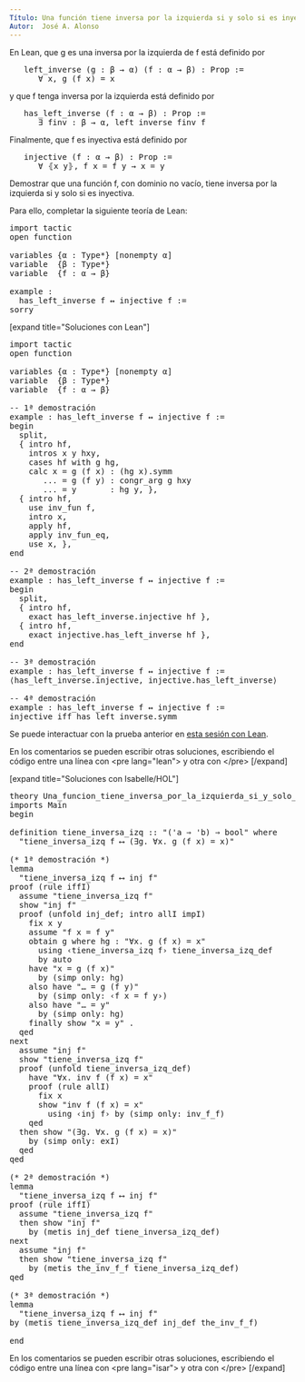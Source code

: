 ```yaml
---
Título: Una función tiene inversa por la izquierda si y solo si es inyectiva
Autor:  José A. Alonso
---
```


En Lean, que g es una inversa por la izquierda de f está definido por
<pre lang="text">
   left_inverse (g : β → α) (f : α → β) : Prop :=
      ∀ x, g (f x) = x
</pre>
y que f tenga inversa por la izquierda está definido por
<pre lang="text">
   has_left_inverse (f : α → β) : Prop :=
      ∃ finv : β → α, left_inverse finv f
</pre>
Finalmente, que f es inyectiva está definido por
<pre lang="text">
   injective (f : α → β) : Prop :=
      ∀ ⦃x y⦄, f x = f y → x = y
</pre>

Demostrar que una función f, con dominio no vacío, tiene inversa por la izquierda si y solo si es inyectiva.

Para ello, completar la siguiente teoría de Lean:

<pre lang="lean">
import tactic
open function

variables {α : Type*} [nonempty α]
variable  {β : Type*}
variable  {f : α → β}

example :
  has_left_inverse f ↔ injective f :=
sorry
</pre>

[expand title="Soluciones con Lean"]

<pre lang="lean">
import tactic
open function

variables {α : Type*} [nonempty α]
variable  {β : Type*}
variable  {f : α → β}

-- 1ª demostración
example : has_left_inverse f ↔ injective f :=
begin
  split,
  { intro hf,
    intros x y hxy,
    cases hf with g hg,
    calc x = g (f x) : (hg x).symm
       ... = g (f y) : congr_arg g hxy
       ... = y       : hg y, },
  { intro hf,
    use inv_fun f,
    intro x,
    apply hf,
    apply inv_fun_eq,
    use x, },
end

-- 2ª demostración
example : has_left_inverse f ↔ injective f :=
begin
  split,
  { intro hf,
    exact has_left_inverse.injective hf },
  { intro hf,
    exact injective.has_left_inverse hf },
end

-- 3ª demostración
example : has_left_inverse f ↔ injective f :=
⟨has_left_inverse.injective, injective.has_left_inverse⟩

-- 4ª demostración
example : has_left_inverse f ↔ injective f :=
injective_iff_has_left_inverse.symm
</pre>

Se puede interactuar con la prueba anterior en <a href="https://leanprover-community.github.io/lean-web-editor/#url=https://raw.githubusercontent.com/jaalonso/Calculemus/main/src/Una_funcion_tiene_inversa_por_la_izquierda_si_y_solo_si_es_inyectiva.lean" rel="noopener noreferrer" target="_blank">esta sesión con Lean</a>.

En los comentarios se pueden escribir otras soluciones, escribiendo el código entre una línea con &#60;pre lang=&quot;lean&quot;&#62; y otra con &#60;/pre&#62;
[/expand]

[expand title="Soluciones con Isabelle/HOL"]

<pre lang="isar">
theory Una_funcion_tiene_inversa_por_la_izquierda_si_y_solo_si_es_inyectiva
imports Main
begin

definition tiene_inversa_izq :: "('a ⇒ 'b) ⇒ bool" where
  "tiene_inversa_izq f ⟷ (∃g. ∀x. g (f x) = x)"

(* 1ª demostración *)
lemma
  "tiene_inversa_izq f ⟷ inj f"
proof (rule iffI)
  assume "tiene_inversa_izq f"
  show "inj f"
  proof (unfold inj_def; intro allI impI)
    fix x y
    assume "f x = f y"
    obtain g where hg : "∀x. g (f x) = x"
      using ‹tiene_inversa_izq f› tiene_inversa_izq_def
      by auto
    have "x = g (f x)"
      by (simp only: hg)
    also have "… = g (f y)"
      by (simp only: ‹f x = f y›)
    also have "… = y"
      by (simp only: hg)
    finally show "x = y" .
  qed
next
  assume "inj f"
  show "tiene_inversa_izq f"
  proof (unfold tiene_inversa_izq_def)
    have "∀x. inv f (f x) = x"
    proof (rule allI)
      fix x
      show "inv f (f x) = x"
        using ‹inj f› by (simp only: inv_f_f)
    qed
  then show "(∃g. ∀x. g (f x) = x)"
    by (simp only: exI)
  qed
qed

(* 2ª demostración *)
lemma
  "tiene_inversa_izq f ⟷ inj f"
proof (rule iffI)
  assume "tiene_inversa_izq f"
  then show "inj f"
    by (metis inj_def tiene_inversa_izq_def)
next
  assume "inj f"
  then show "tiene_inversa_izq f"
    by (metis the_inv_f_f tiene_inversa_izq_def)
qed

(* 3ª demostración *)
lemma
  "tiene_inversa_izq f ⟷ inj f"
by (metis tiene_inversa_izq_def inj_def the_inv_f_f)

end
</pre>

En los comentarios se pueden escribir otras soluciones, escribiendo el código entre una línea con &#60;pre lang=&quot;isar&quot;&#62; y otra con &#60;/pre&#62;
[/expand]
